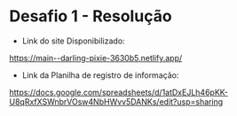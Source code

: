 # Desafio 1 - Resolução

- Link do site Disponibilizado:

 https://main--darling-pixie-3630b5.netlify.app/
 
- Link da Planilha de registro de informação:

https://docs.google.com/spreadsheets/d/1atDxEJLh46pKK-U8qRxfXSWnbrVOsw4NbHWvv5DANKs/edit?usp=sharing
